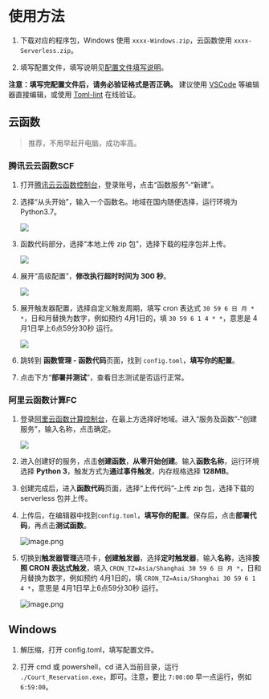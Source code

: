 # 使用方法

1. 下载对应的程序包，Windows 使用 `xxxx-Windows.zip`，云函数使用 `xxxx-Serverless.zip`。

2. 填写配置文件，填写说明见[配置文件填写说明](/配置说明.md)。

**注意：填写完配置文件后，请务必验证格式是否正确。** 建议使用 [VSCode](https://code.visualstudio.com/) 等编辑器直接编辑，或使用 [Toml-lint](https://www.toml-lint.com/) 在线验证。


## 云函数

> 推荐，不用早起开电脑，成功率高。

### 腾讯云云函数SCF

1. 打开[腾讯云云函数控制台](https://console.cloud.tencent.com/scf)，登录账号，点击“函数服务”-“新建”。
2. 选择“从头开始”，输入一个函数名。地域在国内随便选择，运行环境为 Python3.7。
   
   ![](https://s2.loli.net/2022/02/09/BVQ1sZnSfRj2UhF.png)

3. 函数代码部分，选择“本地上传 zip 包”，选择下载的程序包并上传。
   
   ![](https://s2.loli.net/2022/02/09/HM275iAPhzxRyBn.png)

4. 展开“高级配置”，**修改执行超时时间为 300 秒**。
   
   ![](https://dd-static.jd.com/ddimg/jfs/t1/213763/21/15653/18964/623c2d46E033662ed/d45d80684e2ad1ae.png)

5. 展开触发器配置，选择自定义触发周期，填写 cron 表达式 `30 59 6 日 月 * *`，日和月替换为数字，例如预约 4月1日的，填 `30 59 6 1 4 * *`，意思是 4月1日早上6点59分30秒 运行。
   
   ![](https://dd-static.jd.com/ddimg/jfs/t1/196757/26/21666/35075/623c2d71E4bbc3145/c0ee9611938d07d2.png)

6. 跳转到 **函数管理 - 函数代码**页面，找到 `config.toml`，**填写你的配置**。
7. 点击下方“**部署并测试**”，查看日志测试是否运行正常。

### 阿里云函数计算FC

1. 登录[阿里云函数计算控制台](https://fcnext.console.aliyun.com/overview)，在最上方选择好地域。进入“服务及函数”-“创建服务”，输入名称，点击确定。
   
   ![](https://s2.loli.net/2022/02/16/pVxDnS1NZrlIAsB.png)

2. 进入创建好的服务，点击**创建函数**，**从零开始创建**。输入**函数名称**，运行环境选择 **Python 3**，触发方式为**通过事件触发**，内存规格选择 **128MB**。
   
3. 创建完成后，进入**函数代码**页面，选择“上传代码”-上传 zip 包，选择下载的 serverless 包并上传。
   
4. 上传后，在编辑器中找到`config.toml`，**填写你的配置**。保存后，点击**部署代码**，再点击**测试函数**。
   
    ![image.png](https://dd-static.jd.com/ddimg/jfs/t1/190778/30/22199/150074/623c2e5aE39b106c1/bf7075e6dfdc34b9.png)

5. 切换到**触发器管理**选项卡，**创建触发器**，选择**定时触发器**，输入**名称**，选择**按照 CRON 表达式触发**，填入 `CRON_TZ=Asia/Shanghai 30 59 6 日 月 *`，日和月替换为数字，例如预约 4月1日的，填 `CRON_TZ=Asia/Shanghai 30 59 6 1 4 *`，意思是 4月1日早上6点59分30秒 运行。
   
   ![image.png](https://dd-static.jd.com/ddimg/jfs/t1/222935/18/13746/25929/623c2fc9E9cb47bcd/dc31ff573079a9da.png)

## Windows

1. 解压缩，打开 config.toml，填写配置文件。

2. 打开 cmd 或 powershell，cd 进入当前目录，运行 `./Court_Reservation.exe`，即可。注意，要比 `7:00:00` 早一点运行，例如 `6:59:00`。

